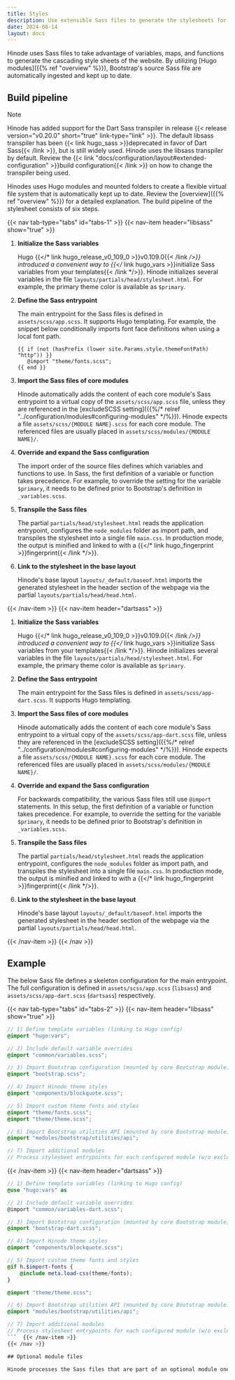 ```yaml
---
title: Styles
description: Use extensible Sass files to generate the stylesheets for your website.
date: 2024-08-14
layout: docs
---
```


Hinode uses Sass files to take advantage of variables, maps, and functions to generate the cascading style sheets of the website. By utilizing [Hugo modules]({{% ref "overview" %}}), Bootstrap's source Sass file are automatically ingested and kept up to date.

## Build pipeline

> [!NOTE]
> Hinode has added support for the Dart Sass transpiler in release {{< release version="v0.20.0" short="true" link-type="link" >}}. The default libsass transpiler has been {{< link hugo_sass >}}deprecated in favor of Dart Sass{{< /link >}}, but is still widely used. Hinode uses the libsass transpiler by default. Review the {{< link "docs/configuration/layout#extended-configuration" >}}build configuration{{< /link >}} on how to change the transpiler being used.

Hinodes uses Hugo modules and mounted folders to create a flexible virtual file system that is automatically kept up to date. Review the [overview]({{% ref "overview" %}}) for a detailed explanation. The build pipeline of the stylesheet consists of six steps.

<!-- markdownlint-disable MD037 -->
{{< nav tab-type="tabs" id="tabs-1" >}}
  {{< nav-item header="libsass" show="true" >}}

1. **Initialize the Sass variables**

   Hugo {{</* link hugo_release_v0_109_0 >}}v0.109.0{{< /link */>}} introduced a convenient way to {{</* link hugo_vars >}}initialize Sass variables from your templates{{< /link */>}}. Hinode initializes several variables in the file `layouts/partials/head/stylesheet.html`. For example, the primary theme color is available as `$primary`.

2. **Define the Sass entrypoint**

   The main entrypoint for the Sass files is defined in `assets/scss/app.scss`. It supports Hugo templating. For example, the snippet below conditionally imports font face definitions when using a local font path.

   ```go-html-template
   {{ if (not (hasPrefix (lower site.Params.style.themeFontPath) "http")) }}
      @import "theme/fonts.scss";
   {{ end }}
   ```

3. **Import the Sass files of core modules**

   Hinode automatically adds the content of each core module's Sass entrypoint to a virtual copy of the `assets/scss/app.scss` file, unless they are referenced in the [excludeSCSS setting]({{%/* relref "../configuration/modules#configuring-modules" */%}}). Hinode expects a file `assets/scss/{MODULE NAME}.scss` for each core module. The referenced files are usually placed in `assets/scss/modules/{MODULE NAME}/`.

4. **Override and expand the Sass configuration**

   The import order of the source files defines which variables and functions to use. In Sass, the first definition of a variable or function takes precedence. For example, to override the setting for the variable `$primary`, it needs to be defined prior to Bootstrap's definition in `_variables.scss`.

5. **Transpile the Sass files**

   The partial `partials/head/stylesheet.html` reads the application entrypoint, configures the `node_modules` folder as import path, and transpiles the stylesheet into a single file `main.css`. In production mode, the output is minified and linked to with a {{</* link hugo_fingerprint >}}fingerprint{{< /link */>}}.

6. **Link to the stylesheet in the base layout**

   Hinode's base layout `layouts/_default/baseof.html` imports the generated stylesheet in the header section of the webpage via the partial `layouts/partials/head/head.html`.

  {{< /nav-item >}}
  {{< nav-item header="dartsass" >}}

1. **Initialize the Sass variables**

   Hugo {{</* link hugo_release_v0_109_0 >}}v0.109.0{{< /link */>}} introduced a convenient way to {{</* link hugo_vars >}}initialize Sass variables from your templates{{< /link */>}}. Hinode initializes several variables in the file `layouts/partials/head/stylesheet.html`. For example, the primary theme color is available as `$primary`.

2. **Define the Sass entrypoint**

   The main entrypoint for the Sass files is defined in `assets/scss/app-dart.scss`. It supports Hugo templating.

3. **Import the Sass files of core modules**

   Hinode automatically adds the content of each core module's Sass entrypoint to a virtual copy of the `assets/scss/app-dart.scss` file, unless they are referenced in the [excludeSCSS setting]({{%/* relref "../configuration/modules#configuring-modules" */%}}). Hinode expects a file `assets/scss/{MODULE NAME}.scss` for each core module. The referenced files are usually placed in `assets/scss/modules/{MODULE NAME}/`.

4. **Override and expand the Sass configuration**

   For backwards compatibility, the various Sass files still use `@import` statements. In this setup, the first definition of a variable or function takes precedence. For example, to override the setting for the variable `$primary`, it needs to be defined prior to Bootstrap's definition in `_variables.scss`.

5. **Transpile the Sass files**

   The partial `partials/head/stylesheet.html` reads the application entrypoint, configures the `node_modules` folder as import path, and transpiles the stylesheet into a single file `main.css`. In production mode, the output is minified and linked to with a {{</* link hugo_fingerprint >}}fingerprint{{< /link */>}}.

6. **Link to the stylesheet in the base layout**

   Hinode's base layout `layouts/_default/baseof.html` imports the generated stylesheet in the header section of the webpage via the partial `layouts/partials/head/head.html`.

  {{< /nav-item >}}
{{< /nav >}}
<!-- markdownlint-enable MD037 -->

## Example

The below Sass file defines a skeleton configuration for the main entrypoint. The full configuration is defined in `assets/scss/app.scss` (`libsass`) and `assets/scss/app-dart.scss` (`dartsass`) respectively.

{{< nav tab-type="tabs" id="tabs-2" >}}
  {{< nav-item header="libsass" show="true" >}}

```scss
// 1) Define template variables (linking to Hugo config)
@import "hugo:vars";

// 2) Include default variable overrides
@import "common/variables.scss";

// 3) Import Bootstrap configuration (mounted by core Bootstrap module)
@import "bootstrap.scss";

// 4) Import Hinode theme styles
@import "components/blockquote.scss";

// 5) Import custom theme fonts and styles
@import "theme/fonts.scss";
@import "theme/theme.scss";

// 6) Import Bootstrap utilities API (mounted by core Bootstrap module)
@import "modules/bootstrap/utilities/api";

// 7) Import additional modules
// Process stylesheet entrypoints for each configured module (w/o excludeSCSS)
```

  {{< /nav-item >}}
  {{< nav-item header="dartsass" >}}

```scss
// 1) Define template variables (linking to Hugo config)
@use "hugo:vars" as

// 2) Include default variable overrides
@import "common/variables-dart.scss";

// 3) Import Bootstrap configuration (mounted by core Bootstrap module)
@import "bootstrap-dart.scss";

// 4) Import Hinode theme styles
@import "components/blockquote.scss";

// 5) Import custom theme fonts and styles
@if h.$import-fonts {
    @include meta.load-css(theme/fonts);
}

@import "theme/theme.scss";

// 6) Import Bootstrap utilities API (mounted by core Bootstrap module)
@import "modules/bootstrap/utilities/api";

// 7) Import additional modules
// Process stylesheet entrypoints for each configured module (w/o excludeSCSS)
```  {{< /nav-item >}}
{{< /nav >}}

## Optional module files

Hinode processes the Sass files that are part of an optional module one at a time. The entrypoint of each module is expected to be found in `assets/scss/{MODULE NAME}.scss`. The transpiled output is included on a page-by-page basis.
